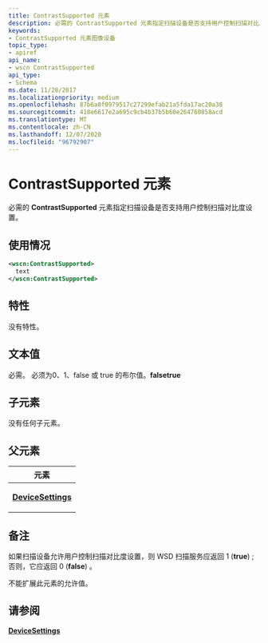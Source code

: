 ```yaml
---
title: ContrastSupported 元素
description: 必需的 ContrastSupported 元素指定扫描设备是否支持用户控制扫描对比度设置。
keywords:
- ContrastSupported 元素图像设备
topic_type:
- apiref
api_name:
- wscn ContrastSupported
api_type:
- Schema
ms.date: 11/28/2017
ms.localizationpriority: medium
ms.openlocfilehash: 87b6a0f0979517c27299efab21a5fda17ac20a38
ms.sourcegitcommit: 418e6617e2a695c9cb4b37b5b60e264760858acd
ms.translationtype: MT
ms.contentlocale: zh-CN
ms.lasthandoff: 12/07/2020
ms.locfileid: "96792907"
---
```

# <a name="contrastsupported-element"></a>ContrastSupported 元素


必需的 **ContrastSupported** 元素指定扫描设备是否支持用户控制扫描对比度设置。

<a name="usage"></a>使用情况
-----

```xml
<wscn:ContrastSupported>
  text
</wscn:ContrastSupported>
```

<a name="attributes"></a>特性
----------

没有特性。

<a name="text-value"></a>文本值
----------

必需。 必须为0、1、false 或 true 的布尔值。**falsetrue**

## <a name="child-elements"></a>子元素


没有任何子元素。

## <a name="parent-elements"></a>父元素


<table>
<colgroup>
<col width="100%" />
</colgroup>
<thead>
<tr class="header">
<th>元素</th>
</tr>
</thead>
<tbody>
<tr class="odd">
<td><p><a href="devicesettings.md" data-raw-source="[&lt;strong&gt;DeviceSettings&lt;/strong&gt;](devicesettings.md)"><strong>DeviceSettings</strong></a></p></td>
</tr>
</tbody>
</table>

<a name="remarks"></a>备注
-------

如果扫描设备允许用户控制扫描对比度设置，则 WSD 扫描服务应返回 1 (**true**) ;否则，它应返回 0 (**false**) 。

不能扩展此元素的允许值。

## <a name="see-also"></a>请参阅


[**DeviceSettings**](devicesettings.md)

 

 






